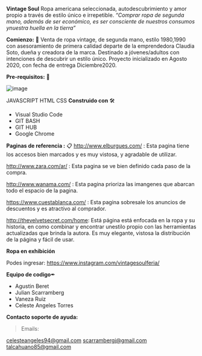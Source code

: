 **Vintage Soul**
Ropa americana seleccionada, autodescubrimiento y amor propio a través de estilo único e irrepetible. _“Comprar ropa de segunda mano, además de ser económico, es ser consciente de nuestros consumos ynuestra huella en la tierra”_

**Comienzo:** 💾
Venta de ropa vintage, de segunda mano, estilo 1980,1990 con asesoramiento de primera calidad departe de la emprendedora Claudia Soto, dueña y creadora de la marca. Destinado a jóvenes/adultos con intenciones de descubrir un estilo único. Proyecto inicializado en Agosto 2020, con fecha de entrega Diciembre2020.

**Pre-requisitos:** 📑

![image](https://user-images.githubusercontent.com/69014507/90415250-36a1c680-e087-11ea-95c3-cb9d4d270515.png)


JAVASCRIPT   HTML        CSS
**Construido con** 🛠

- Visual Studio Code
- GIT BASH 
- GIT HUB
- Google Chrome

**Paginas de referencia :** 📋
http://www.elburgues.com/ : Esta pagina tiene los accesos bien marcados y es muy vistosa, y agradable de utilizar.

http://www.zara.com/ar/ : Esta pagina se ve  bien definido cada paso de la compra.

http://www.wanama.com/ : Esta pagina prioriza las imangenes que abarcan todo el espacio de la pagina. 

https://www.cuestablanca.com/ : Esta pagina  sobresale los anuncios de descuentos y es atractivo al comprador. 

http://thevelvetsecret.com/home: Está página está enfocada en la ropa y su historia, en como combinar y encontrar unestilo propio con las herramientas actualizadas que 
brinda la autora. Es muy elegante, vistosa la distribución de la página y fácil de usar. 

**Ropa en exhibición**

Podes ingresar: https://www.instagram.com/vintagesoulferia/

**Equipo de codigo**✒

- Agustin Beret
- Julian Scarramberg
- Vaneza Ruiz
- Celeste Angeles Torres

**Contacto soporte de ayuda:**

> Emails:

celesteangeles94@gmail.com
scarrambergj@gmail.com
talcahuano85@gmail.com
